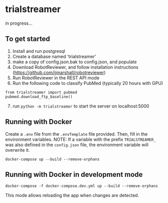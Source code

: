 # trialstreamer

in progress...

## To get started

1. Install and run postgresql
2. Create a database named 'trialstreamer'
3. make a copy of config.json.bak to config.json, and populate
4. Download RobotReviewer, and follow installation instructions (https://github.com/ijmarshall/robotreviewer)
5. Run RobotReviewer in the REST API mode
6. Run the following code to classify PubMed (typically 20 hours with GPU)
```
from trialstreamer import pubmed
pubmed.download_ftp_baseline()
```
7. run `python -m trialstreamer` to start the server on localhost:5000

 
## Running with Docker
Create a `.env` file from the `.envTemplate` file provided. Then, fill in the environment variables.
NOTE: If a variable with the prefix `TRIALSTREAMER_` was also defined in the `config.json` file, the environment variable will overwrite it.

```
docker-compose up --build --remove-orphans
```

## Running with Docker in development mode
```
docker-compose -f docker-compose.dev.yml up --build --remove-orphans
```
This mode allows reloading the app when changes are detected.